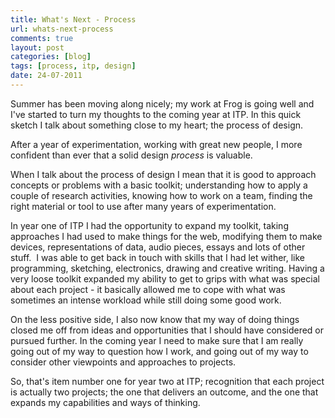 ```yaml
---
title: What's Next - Process
url: whats-next-process
comments: true
layout: post
categories: [blog]
tags: [process, itp, design]
date: 24-07-2011
---
```

<p class="intro">Summer has been moving along nicely; my work at Frog is going well and I've started to turn my thoughts to the coming year at ITP. In this quick sketch I talk about something close to my heart; the process of design. </p>
After a year of experimentation, working with great new people, I more confident than ever that a solid design <em>process</em> is valuable.&nbsp; 

When I talk about the process of design I mean that it is good to approach concepts or problems with a basic toolkit; understanding how to apply a couple of research activities, knowing how to work on a team, finding the right material or tool to use after many years of experimentation. 

In year one of ITP I had the opportunity to expand my toolkit, taking approaches I had used to make things for the web, modifying them to make devices, representations of data, audio pieces, essays and lots of other stuff.&nbsp; I was able to get back in touch with skills that I had let wither, like programming, sketching, electronics, drawing and creative writing. Having a very loose toolkit expanded my ability to get to grips with what was special about each project - it basically allowed me to cope with what was sometimes an intense workload while still doing some good work.

On the less positive side, I also now know that my way of doing things closed me off from ideas and opportunities that I should have considered or pursued further. In the coming year I need to make sure that I am really going out of my way to question how I work, and going out of my way to consider other viewpoints and approaches to projects. 

So, that's item number one for year two at ITP; recognition that each project is actually two projects; the one that delivers an outcome, and the one that expands my capabilities and ways of thinking. 

